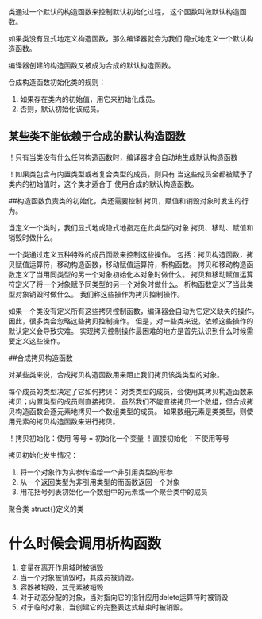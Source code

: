 ---
---

类通过一个默认的构造函数来控制默认初始化过程，
这个函数叫做默认构造函数。

如果类没有显式地定义构造函数，那么编译器就会为我们
隐式地定义一个默认构造函数。

编译器创建的构造函数又被成为合成的默认构造函数。

合成构造函数初始化类的规则：
1. 如果存在类内的初始值，用它来初始化成员。
2. 否则，默认初始化该成员。

## 某些类不能依赖于合成的默认构造函数

！只有当类没有什么任何构造函数时，编译器才会自动地生成默认构造函数

！如果类包含有内置类型或者复合类型的成员，则只有
当这些成员全都被赋予了类内的初始值时，这个类才适合于
使用合成的默认构造函数。


##构造函数负责类的初始化，类还需要控制
拷贝，赋值和销毁对象时发生的行为。

当定义一个类时，我们显式地或隐式地指定在此类型的对象
拷贝、移动、赋值和销毁时做什么。

一个类通过定义五种特殊的成员函数来控制这些操作。
包括：拷贝构造函数，拷贝赋值运算符，移动构造函数，移动赋值运算符，析构函数。
拷贝和移动构造函数定义了当用同类型的另一个对象初始化本对象时做什么。
拷贝和移动赋值运算符定义了将一个对象赋予同类型的另一个对象时做什么。
析构函数定义了当此类型对象销毁时做什么。
我们称这些操作为拷贝控制操作。

如果一个类没有定义所有这些拷贝控制函数，编译器会自动为它定义缺失的操作。
因此，很多类会忽略这些拷贝控制操作。
但是，对一些类来说，依赖这些操作的默认定义会导致灾难。
实现拷贝控制操作最困难的地方是首先认识到什么时候需要定义这些操作。

##合成拷贝构造函数

对某些类来说，合成拷贝构造函数用来阻止我们拷贝该类类型的对象。

每个成员的类型决定了它如何拷贝：
对类类型的成员，会使用其拷贝构造函数来拷贝；内置类型的成员则直接拷贝。
虽然我们不能直接拷贝一个数组，但合成拷贝构造函数会逐元素地拷贝一个数组类型的成员。
如果数组元素是类类型，则使用元素的拷贝构造函数来进行拷贝。

！拷贝初始化：使用 等号 = 初始化一个变量
！直接初始化：不使用等号

拷贝初始化发生情况：
1. 将一个对象作为实参传递给一个非引用类型的形参
2. 从一个返回类型为非引用类型的而函数返回一个对象
3. 用花括号列表初始化一个数组中的元素或一个聚合类中的成员


聚合类 struct{}定义的类



# 什么时候会调用析构函数

1. 变量在离开作用域时被销毁
2. 当一个对象被销毁时，其成员被销毁。
3. 容器被销毁，其元素被销毁
4. 对于动态分配的对象，当对指向它的指针应用delete运算符时被销毁
5. 对于临时对象，当创建它的完整表达式结束时被销毁。



